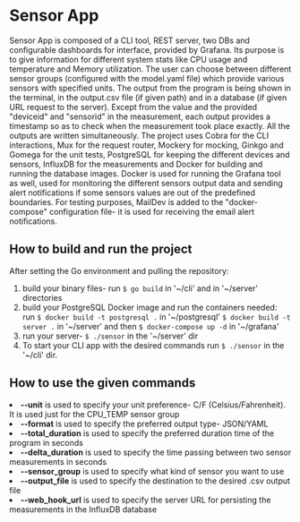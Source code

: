 # Sensor App
Sensor App is composed of a CLI tool, REST server, two DBs and configurable dashboards
for interface, provided by Grafana. Its purpose is to give
information for different system stats like CPU usage and temperature and Memory utilization.
The user can choose between different sensor groups (configured with the model.yaml
file) which provide various sensors with specified units. The output from the program is
being shown in the terminal, in the output.csv file (if given path) and in a database (if
given URL request to the server). Except from the value and the provided "deviceid" and "sensorid"
in the measurement, each output provides a timestamp so as to check when the
measurement took place exactly. All the outputs are written simultaneously.
The project uses Cobra for the CLI interactions, Mux for the request router, Mockery for mocking, 
Ginkgo and Gomega for the unit tests, PostgreSQL for
keeping the different devices and sensors, InfluxDB for the measurements and Docker for
building and running the database images. Docker is used for running the Grafana tool as well,
used for monitoring the different sensors output data and sending alert notifications if some
sensors values are out of the predefined boundaries.
For testing purposes, MailDev is added to the "docker-compose" configuration file- it is used for 
receiving the email alert notifications.
## How to build and run the project
After setting the Go environment and pulling the repository:  
1) build your binary files- run `$ go build` in '~/cli' and in '\~/server' directories  
2) build your PostgreSQL Docker image and run the containers needed:  
run `$ docker build -t postgresql .` in '\~/postgresql' `$ docker build -t server .` in '\~/server' and then `$ docker-compose up -d` in '~/grafana'  
3) run your server- `$ ./sensor` in the '~/server' dir  
4) To start your CLI app with the desired commands run `$ ./sensor` in the '~/cli' dir.
## How to use the given commands  
<li><b>--unit</b> is used to specify your unit preference- C/F (Celsius/Fahrenheit). It is used just for the CPU_TEMP sensor group</li>
<li><b>--format</b> is used to specify the preferred output type- JSON/YAML</li>
<li><b>--total_duration</b> is used to specify the preferred duration time of the program in seconds</li>
<li><b>--delta_duration</b> is used to specify the time passing between two sensor measurements in seconds</li>
<li><b>--sensor_group</b> is used to specify what kind of sensor you want to use</li>
<li><b>--output_file</b> is used to specify the destination to the desired .csv output file</li>
<li><b>--web_hook_url</b> is used to specify the server URL for persisting the measurements in the InfluxDB database</li>

